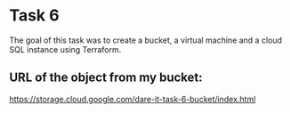 # Task 6

The goal of this task was to create a bucket, a virtual machine and a cloud SQL instance using Terraform.

## URL of the object from my bucket:

https://storage.cloud.google.com/dare-it-task-6-bucket/index.html
